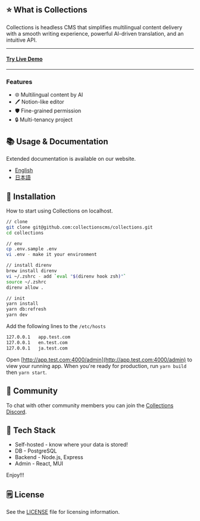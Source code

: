 ## ⭐ What is Collections

Collections is headless CMS that simplifies multilingual content delivery with a smooth writing experience, powerful AI-driven translation, and an intuitive API.

<hr/>
<h4>
<a target="_blank" href="https://app.collections.dev/admin/" rel="dofollow"><strong>Try Live Demo</strong></a>
</h4>
<hr/>

### Features

- 🌐 Multilingual content by AI
- 🖊 Notion-like editor
- 🛡 Fine-grained permission
- 🔒 Multi-tenancy project

## 📚 Usage & Documentation

Extended documentation is available on our website.

- [English](https://collections.dev)
- [日本語](https://collections.dev/ja)

## 🚀 Installation

How to start using Collections on localhost.

```sh
// clone
git clone git@github.com:collectionscms/collections.git
cd collections

// env
cp .env.sample .env
vi .env - make it your environment

// install direnv
brew install direnv
vi ~/.zshrc - add `eval "$(direnv hook zsh)"`
source ~/.zshrc
direnv allow .

// init
yarn install
yarn db:refresh
yarn dev
```

Add the following lines to the `/etc/hosts`

```sh
127.0.0.1   app.test.com
127.0.0.1   en.test.com
127.0.0.1   ja.test.com
```

Open [http://app.test.com:4000/admin](http://app.test.com:4000/admin) to view your running app.
When you're ready for production, run `yarn build` then `yarn start`.

## 💬 Community

To chat with other community members you can join the [Collections Discord](https://discord.gg/a6FYDkV3Vk).

## 💚 Tech Stack

- Self-hosted - know where your data is stored!
- DB - PostgreSQL
- Backend - Node.js, Express
- Admin - React, MUI

Enjoy!!!

## 🗒️ License

See the [LICENSE](https://github.com/collectionscms/collections/blob/main/LICENSE) file for licensing information.
